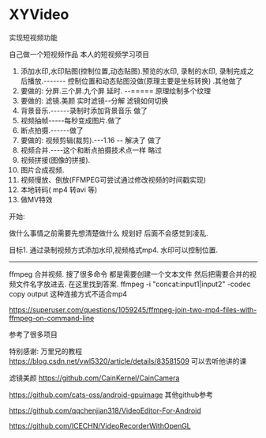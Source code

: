 # XYVideo
实现短视频功能


自己做一个短视频作品  本人的短视频学习项目

1. 添加水印,水印贴图(控制位置,动态贴图).预览的水印, 录制的水印, 录制完成之后播放.------- 控制位置和动态贴图没做(原理主要是坐标转换) .其他做了
2. 要做的: 分屏.三个屏.九个屏 延时. --===== 原理绘制多个纹理
3. 要做的: 滤镜.美颜 实时滤镜--分解 滤镜如何切换
4. 背景音乐.------录制时添加背景音乐 做了
5. 视频抽帧-----每秒变成图片.做了
6. 断点拍摄.------做了
7. 要做的: 视频剪辑(裁剪).---1.16 -- 解决了 做了
8. 视频合并.----这个和断点拍摄技术点一样 略过
9. 视频拼接(图像的拼接).
10. 图片合成视频.
11. 视频慢放、倒放(FFMPEG可尝试通过修改视频的时间戳实现)
12. 本地转码( mp4 转avi 等)
13. 做MV特效

开始:

做什么事情之前需要先想清楚做什么 规划好 后面不会感觉到凌乱.

目标1. 通过录制视频方式添加水印,视频格式mp4. 水印可以控制位置.



---

ffmpeg 合并视频. 搜了很多命令 都是需要创建一个文本文件 然后把需要合并的视频文件名字放进去. 在这里找到答案.
ffmpeg -i "concat:input1|input2" -codec copy output
这种连接方式不适合mp4

 https://superuser.com/questions/1059245/ffmpeg-join-two-mp4-files-with-ffmpeg-on-command-line



参考了很多项目

特别感谢: 万里兄的教程   https://blog.csdn.net/ywl5320/article/details/83581509  可以去听他讲的课


滤镜美颜
https://github.com/CainKernel/CainCamera
  
https://github.com/cats-oss/android-gpuimage
其他github参考


https://github.com/qqchenjian318/VideoEditor-For-Android

https://github.com/ICECHN/VideoRecorderWithOpenGL
